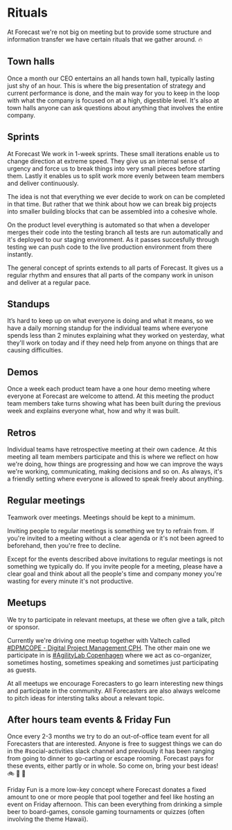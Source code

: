 # Rituals

At Forecast we're not big on meeting but to provide some structure and information transfer we have certain rituals that we gather around. :fire:

## Town halls

Once a month our CEO entertains an all hands town hall, typically lasting just shy of an hour. 
This is where the big presentation of strategy and current performance is done, and the main way for you to keep in the loop with what the company is focused on at a high, digestible level. It's also at town halls anyone can ask questions about anything that involves the entire company.

## Sprints

At Forecast We work in 1-week sprints. These small iterations enable us to change direction at extreme speed. They give us an internal sense of urgency and force us to break things into very small pieces before starting them. Lastly it enables us to split work more evenly between team members and deliver continuously.

The idea is not that everything we ever decide to work on can be completed in that time. But rather that we think about how we can break big projects into smaller building blocks that can be assembled into a cohesive whole.

On the product level everything is automated so that when a developer merges their code into the testing branch all tests are run automatically and it's deployed to our staging environment. As it passes succesfully through testing we can push code to the live production environment from there instantly.

The general concept of sprints extends to all parts of Forecast. It gives us a regular rhythm and ensures that all parts of the company work in unison and deliver at a regular pace.

## Standups

It’s hard to keep up on what everyone is doing and what it means, so we have a daily morning standup for the individual teams where everyone spends less than 2 minutes explaining what they worked on yesterday, what they'll work on today and if they need help from anyone on things that are causing difficulties.

## Demos

Once a week each product team have a one hour demo meeting where everyone at Forecast are welcome to attend. At this meeting the product team members take turns showing what has been built during the previous week and explains everyone what, how and why it was built. 

## Retros

Individual teams have retrospective meeting at their own cadence. At this meeting all team members participate and this is where we reflect on how we're doing, how things are progressing and how we can improve the ways we're working, communicating, making decisions and so on. As always, it's a friendly setting where everyone is allowed to speak freely about anything.

## Regular meetings

Teamwork over meetings. Meetings should be kept to a minimum.

Inviting people to regular meetings is something we try to refrain from. If you're invited to a meeting without a clear agenda or it's not been agreed to beforehand, then you're free to decline. 

Except for the events described above invitations to regular meetings is not something we typically do. If you invite people for a meeting, please have a clear goal and think about all the people's time and company money you're wasting for every minute it's not productive. 

## Meetups

We try to participate in relevant meetups, at these we often give a talk, pitch or sponsor. 

Currently we're driving one meetup together with Valtech called [#DPMCOPE - Digital Project Management CPH](https://www.meetup.com/DPMCOPE/). The other main one we participate in is [#AgilityLab Copenhagen](https://www.meetup.com/agilitylab/) where we act as co-organizer, sometimes hosting, sometimes speaking and sometimes just participating as guests.

At all meetups we encourage Forecasters to go learn interesting new things and participate in the community. All Forecasters are also always welcome to pitch ideas for intersting talks about a relevant topic.

## After hours team events & Friday Fun

Once every 2-3 months we try to do an out-of-office team event for all Forecasters that are interested. Anyone is free to suggest things we can do in the #social-activities slack channel and previously it has been ranging from going to dinner to go-carting or escape rooming. Forecast pays for these events, either partly or in whole. So come on, bring your best ideas! :bike: :doughnut: :tropical_drink:


Friday Fun is a more low-key concept where Forecast donates a fixed amount to one or more people that pool together and feel like hosting an event on Friday afternoon. This can been everything from drinking a simple beer to board-games, console gaming tournaments or quizzes (often involving the theme Hawaii).
